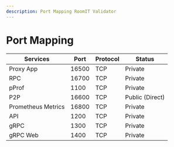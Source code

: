 ```yaml
---
description: Port Mapping RoomIT Validator
---
```


# Port Mapping

| Services           | Port  | Protocol | Status          |
| ------------------ | ----- | -------- | --------------- |
| Proxy App          | 16500 | TCP      | Private         |
| RPC                | 16700 | TCP      | Private         |
| pProf              | 1100  | TCP      | Private         |
| P2P                | 16600 | TCP      | Public (Direct) |
| Prometheus Metrics | 16800 | TCP      | Private         |
| API                | 1200  | TCP      | Private         |
| gRPC               | 1300  | TCP      | Private         |
| gRPC Web           | 1400  | TCP      | Private         |
